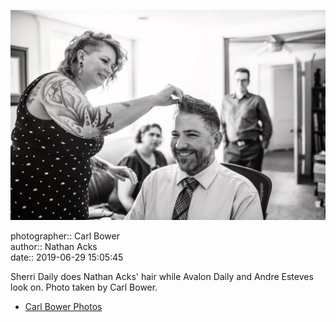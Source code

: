 ![Sherri Daily does Nathan Acks' hair](assets/2019-06-29-set-1-the-ceremony-02.webp)

photographer:: Carl Bower  
author:: Nathan Acks  
date:: 2019-06-29 15:05:45

Sherri Daily does Nathan Acks' hair while Avalon Daily and Andre Esteves look on. Photo taken by Carl Bower.

* [Carl Bower Photos](https://carlbowerphotos.com)
